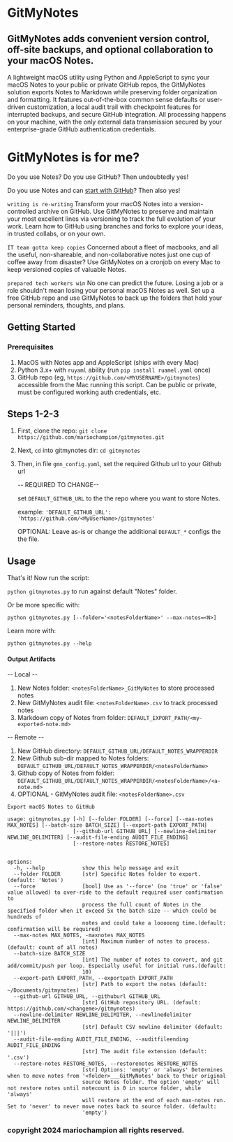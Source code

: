 # GitMyNotes
## GitMyNotes adds convenient version control, off-site backups, and optional collaboration to your macOS Notes.

A lightweight macOS utility using Python and AppleScript to sync your macOS Notes to your public or private GitHub repos, the GitMyNotes solution exports Notes to Markdown while preserving folder organization and formatting. It features out-of-the-box common sense defaults or user-driven customization, a local audit trail with checkpoint features for interrupted backups, and secure GitHub integration. All processing happens on your machine, with the only external data transmission secured by your enterprise-grade GitHub authentication credentials.


# GitMyNotes is for me?

Do you use Notes? Do you use GitHub? Then undoubtedly yes!

Do you use Notes and can [start with GitHub](https://docs.github.com/en/get-started/start-your-journey)? Then also yes!

`writing is re-writing`
Transform your macOS Notes into a version-controlled archive on GitHub. Use GitMyNotes to preserve and maintain your most excellent lines via versioning to track the full evolution of your work. Learn how to GitHub using branches and forks to explore your ideas, in trusted collabs, or on your own.


`IT team gotta keep copies`
Concerned about a fleet of macbooks, and all the useful, non-shareable, and non-collaborative notes just one cup of coffee away from disaster? Use GitMyNotes on a cronjob on every Mac to keep versioned copies of valuable Notes.


`prepared tech workers win`
No one can predict the future. Losing a job or a role shouldn't mean losing your personal macOS Notes as well. Set up a free GitHub repo and use GitMyNotes to back up the folders that hold your personal reminders, thoughts, and plans.


## Getting Started

### Prerequisites
1. MacOS with Notes app and AppleScript (ships with every Mac)
2. Python 3.x+ with `ruyaml` ability (run `pip install ruamel.yaml` once)
3. GitHub repo (eg, `https://github.com/<MYUSERNAME>/gitmynotes`) accessible from the Mac running this script. Can be public or private, must be configured working auth credentials, etc.


## Steps 1-2-3
1. First, clone the repo: `git clone https://github.com/mariochampion/gitmynotes.git`

2. Next, `cd` into gitmynotes dir: `cd gitmynotes`

3. Then, in file `gmn_config.yaml`, set the required Github url to your Github url

	-- REQUIRED TO CHANGE--
	
	set `DEFAULT_GITHUB_URL` to the the repo where you want to store Notes.
	
	example: `'DEFAULT_GITHUB_URL': 'https://github.com/<MyUserName>/gitmynotes'`
	
	OPTIONAL: Leave as-is or change the additional `DEFAULT_*` configs the the file.
	



## Usage

That's it! Now run the script:

`python gitmynotes.py` to run against default "Notes" folder. 

Or be more specific with:

`python gitmynotes.py [--folder='<notesFolderName>' --max-notes=<N>]`

Learn more with:

`python gitmynotes.py --help`


#### Output Artifacts
-- Local --

1. New Notes folder: `<notesFolderName>_GitMyNotes` to store processed notes
2. New GitMyNotes audit file: `<notesFolderName>.csv` to track processed notes
3. Markdown copy of Notes from folder: `DEFAULT_EXPORT_PATH/<my-exported-note.md>`

-- Remote --
1. New GitHub directory: `DEFAULT_GITHUB_URL/DEFAULT_NOTES_WRAPPERDIR`
2. New Github sub-dir mapped to Notes folders: `DEFAULT_GITHUB_URL/DEFAULT_NOTES_WRAPPERDIR/<notesFolderName>`
3. Github copy of Notes from folder: `DEFAULT_GITHUB_URL/DEFAULT_NOTES_WRAPPERDIR/<notesFolderName>/<a-note.md>`
4. OPTIONAL - GitMyNotes audit file: `<notesFolderName>.csv`


```
Export macOS Notes to GitHub

usage: gitmynotes.py [-h] [--folder FOLDER] [--force] [--max-notes MAX_NOTES] [--batch-size BATCH_SIZE] [--export-path EXPORT_PATH]
                     [--github-url GITHUB_URL] [--newline-delimiter NEWLINE_DELIMITER] [--audit-file-ending AUDIT_FILE_ENDING]
                     [--restore-notes RESTORE_NOTES]


options:
  -h, --help            show this help message and exit
  --folder FOLDER       [str] Specific Notes folder to export.(default: 'Notes')
  --force               [bool] Use as '--force' (no 'true' or 'false' value allowed) to over-ride to the default required user confirmation to
                        process the full count of Notes in the specified folder when it exceed 5x the batch size -- which could be hundreds of
                        notes and could take a looooong time.(default: confirmation will be required)
  --max-notes MAX_NOTES, -maxnotes MAX_NOTES
                        [int] Maximum number of notes to process. (default: count of all notes)
  --batch-size BATCH_SIZE
                        [int] The number of notes to convert, and git add/commit/push per loop. Especially useful for initial runs.(default:
                        10)
  --export-path EXPORT_PATH, --exportpath EXPORT_PATH
                        [str] Path to export the notes (default: ~/Documents/gitmynotes)
  --github-url GITHUB_URL, --githuburl GITHUB_URL
                        [str] GitHub repository URL. (default: https://github.com/<changeme>/gitmynotes)
  --newline-delimiter NEWLINE_DELIMITER, --newlinedelimiter NEWLINE_DELIMITER
                        [str] Default CSV newline delimiter (default: '|||')
  --audit-file-ending AUDIT_FILE_ENDING, --auditfileending AUDIT_FILE_ENDING
                        [str] The audit file extension (default: '.csv')
  --restore-notes RESTORE_NOTES, --restorenotes RESTORE_NOTES
                        [str] Options: 'empty' or 'always' Determines when to move notes from '<folder>___GitMyNotes' back to their original
                        source Notes folder. The option 'empty' will not restore notes until notecount is 0 in source folder, while 'always'
                        will restore at the end of each max-notes run. Set to 'never' to never move notes back to source folder. (default:
                        'empty')

```


### copyright 2024 mariochampion all rights reserved.